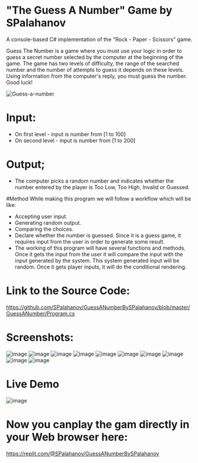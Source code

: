 # "The Guess A Number" Game by SPalahanov

A console-based C# implementation of the "Rock - Paper - Scissors" game.

Guess The Number is a game where you must use your logic in order to guess a secret number selected by the computer at the beginning of the game. 
The game has two levels of difficulty, the range of the searched number and the number of attempts to guess it depends on these levels. 
Using information from the computer's reply, you must guess the number. Good luck!

![Guess-a-number](https://github.com/SPalahanov/GuessANumberBySPalahanov/assets/133794658/8186fbba-8d5c-4753-bcea-95bdcabac0b5)

# Input:
 - On first level - input is number from [1 to 100]
 - On second level - input is number from [1 to 200]
# Output;
 - The computer picks a random number and indicates whether the number entered by the player is Too Low, Too High, Invalid or Guessed.

#Method While making this program we will follow a workflow which will be like:

 - Accepting user input.
 - Generating random output.
 - Comparing the choices.
 - Declare whether the number is guessed. Since it is a guess game, it requires input from the user in order to generate some result.
 - The working of this program will have several functions and methods. Once it gets the input from the user it will compare the input with the input generated by the system. This system generated input will be random. Once it gets player inputs, it will do the conditional rendering.

# Link to the Source Code:
https://github.com/SPalahanov/GuessANumberBySPalahanov/blob/master/GuessANumber/Program.cs

# Screenshots:
![image](https://github.com/SPalahanov/GuessANumberBySPalahanov/assets/133794658/1f22d9a2-fb2b-4596-9635-1c729b207251)
![image](https://github.com/SPalahanov/GuessANumberBySPalahanov/assets/133794658/446b21fb-1686-4e84-8148-6750d41507da)
![image](https://github.com/SPalahanov/GuessANumberBySPalahanov/assets/133794658/ec028f32-c818-4392-bb4f-ff2ffa4dc0ec)
![image](https://github.com/SPalahanov/GuessANumberBySPalahanov/assets/133794658/f678eefe-a9c4-44ae-ac1c-c61cf4036748)
![image](https://github.com/SPalahanov/GuessANumberBySPalahanov/assets/133794658/ddad9d50-d9d2-4266-97d1-1c3f4daa369c)
![image](https://github.com/SPalahanov/GuessANumberBySPalahanov/assets/133794658/c414faf9-a1b2-44d0-a59c-04f34c747d48)
![image](https://github.com/SPalahanov/GuessANumberBySPalahanov/assets/133794658/414b5910-1c63-446e-9ca6-f82227bf13c5)
![image](https://github.com/SPalahanov/GuessANumberBySPalahanov/assets/133794658/ba580e2e-0ac2-4f4d-afb1-34a5a622b376)
![image](https://github.com/SPalahanov/GuessANumberBySPalahanov/assets/133794658/ec0bc03b-9f02-48e3-bd55-93ef801ab9d6)
![image](https://github.com/SPalahanov/GuessANumberBySPalahanov/assets/133794658/4257d0d9-ebf0-469e-a51b-26bf78052de4)


# Live Demo
![image](https://github.com/SPalahanov/GuessANumberBySPalahanov/assets/133794658/e77d176e-e0e3-431e-82b2-d26201fe8e80)

# Now you canplay the gam directly in your Web browser here:
https://replit.com/@SPalahanov/GuessANumberBySPalahanov
